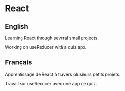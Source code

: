 # React

## English

Learning React through several small projects.

Working on useReducer with a quiz app.

## Français

Apprentissage de React à travers plusieurs petits projets.

Travail sur useReducer avec une app de quiz.